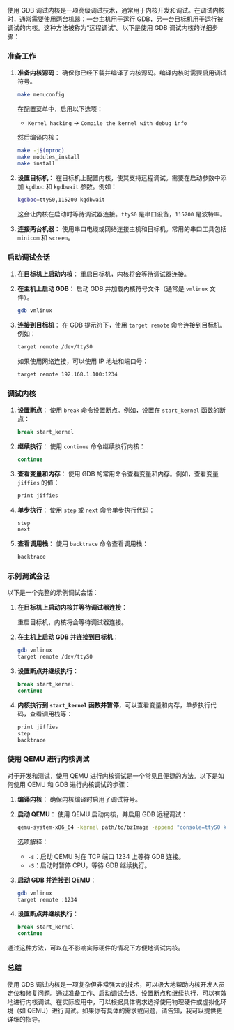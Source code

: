 使用 GDB 调试内核是一项高级调试技术，通常用于内核开发和调试。在调试内核时，通常需要使用两台机器：一台主机用于运行 GDB，另一台目标机用于运行被调试的内核。这种方法被称为“远程调试”。以下是使用 GDB 调试内核的详细步骤：

### 准备工作

1. **准备内核源码**：
   确保你已经下载并编译了内核源码。编译内核时需要启用调试符号。

   ```bash
   make menuconfig
   ```

   在配置菜单中，启用以下选项：
    - `Kernel hacking` -> `Compile the kernel with debug info`

   然后编译内核：

   ```bash
   make -j$(nproc)
   make modules_install
   make install
   ```

2. **设置目标机**：
   在目标机上配置内核，使其支持远程调试。需要在启动参数中添加 `kgdboc` 和 `kgdbwait` 参数。例如：

   ```bash
   kgdboc=ttyS0,115200 kgdbwait
   ```

   这会让内核在启动时等待调试器连接。`ttyS0` 是串口设备，`115200` 是波特率。

3. **连接两台机器**：
   使用串口电缆或网络连接主机和目标机。常用的串口工具包括 `minicom` 和 `screen`。

### 启动调试会话

1. **在目标机上启动内核**：
   重启目标机，内核将会等待调试器连接。

2. **在主机上启动 GDB**：
   启动 GDB 并加载内核符号文件（通常是 `vmlinux` 文件）。

   ```bash
   gdb vmlinux
   ```

3. **连接到目标机**：
   在 GDB 提示符下，使用 `target remote` 命令连接到目标机。例如：

   ```bash
   target remote /dev/ttyS0
   ```

   如果使用网络连接，可以使用 IP 地址和端口号：

   ```bash
   target remote 192.168.1.100:1234
   ```

### 调试内核

1. **设置断点**：
   使用 `break` 命令设置断点。例如，设置在 `start_kernel` 函数的断点：

   ```bash
   break start_kernel
   ```

2. **继续执行**：
   使用 `continue` 命令继续执行内核：

   ```bash
   continue
   ```

3. **查看变量和内存**：
   使用 GDB 的常用命令查看变量和内存。例如，查看变量 `jiffies` 的值：

   ```bash
   print jiffies
   ```

4. **单步执行**：
   使用 `step` 或 `next` 命令单步执行代码：

   ```bash
   step
   next
   ```

5. **查看调用栈**：
   使用 `backtrace` 命令查看调用栈：

   ```bash
   backtrace
   ```

### 示例调试会话

以下是一个完整的示例调试会话：

1. **在目标机上启动内核并等待调试器连接**：

   重启目标机，内核将会等待调试器连接。

2. **在主机上启动 GDB 并连接到目标机**：

   ```bash
   gdb vmlinux
   target remote /dev/ttyS0
   ```

3. **设置断点并继续执行**：

   ```bash
   break start_kernel
   continue
   ```

4. **内核执行到 `start_kernel` 函数并暂停**，可以查看变量和内存，单步执行代码，查看调用栈等：

   ```bash
   print jiffies
   step
   backtrace
   ```

### 使用 QEMU 进行内核调试

对于开发和测试，使用 QEMU 进行内核调试是一个常见且便捷的方法。以下是如何使用 QEMU 和 GDB 进行内核调试的步骤：

1. **编译内核**：
   确保内核编译时启用了调试符号。

2. **启动 QEMU**：
   使用 QEMU 启动内核，并启用 GDB 远程调试：

   ```bash
   qemu-system-x86_64 -kernel path/to/bzImage -append "console=ttyS0 kgdboc=ttyS0,115200 kgdbwait" -serial mon:stdio -serial /dev/ttyS0 -s -S
   ```

   选项解释：
    - `-s`：启动 QEMU 时在 TCP 端口 1234 上等待 GDB 连接。
    - `-S`：启动时暂停 CPU，等待 GDB 继续执行。

3. **启动 GDB 并连接到 QEMU**：

   ```bash
   gdb vmlinux
   target remote :1234
   ```

4. **设置断点并继续执行**：

   ```bash
   break start_kernel
   continue
   ```

通过这种方法，可以在不影响实际硬件的情况下方便地调试内核。

### 总结

使用 GDB 调试内核是一项复杂但非常强大的技术，可以极大地帮助内核开发人员定位和修复问题。通过准备工作、启动调试会话、设置断点和继续执行，可以有效地进行内核调试。在实际应用中，可以根据具体需求选择使用物理硬件或虚拟化环境（如 QEMU）进行调试。如果你有具体的需求或问题，请告知，我可以提供更详细的指导。